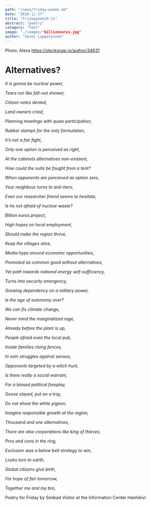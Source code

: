 ```yaml
---
path: "/news/friday-poems.md"
date: "2019-11-27"
title: "Fridaypoem29-11"
abstract: "poetry"
category: "Test"
image: "./images/"billioneuros.jpg"
author: "Senni Lappalainen"
---
```


Photo: Alexa https://stocksnap.io/author/34631



# Alternatives?

_It is gonna be nuclear power,_

_Tears run like fall-out shower,_

_Citizen votes denied,_

_Land owners cried,_

_Planning meetings with quasi participation,_

_Rubber stamps for the only formulation,_

_It’s not a fair fight,_

_Only one option is perceived as right,_

_At the cabinets alternatives non-existent,_

_How could the suits be fought from a tent?_

_When opponents are perceived as option zero,_

_Your neighbour turns to anti-hero,_

_Even our researcher friend seems to hesitate,_

_Is he not afraid of nuclear waste?_

 
 
 
 

_Billion euros project,_

_High hopes on local employment,_

_Should make the region thrive,_

_Keep the villages alive,_

_Media hype around economic opportunities,_

_Promoted as common good without alternatives,_

_Yet path towards national energy self-sufficiency,_

_Turns into security emergency,_

_Growing dependency on a military power,_

_Is the age of autonomy over?_

 
 



_We can fix climate change,_

_Never mind the marginalized rage,_

_Already before the plant is up,_

_People afraid even the local pub,_

_Inside families rising fences,_

_In vain struggles against senses,_

_Opponents targeted by a witch hunt,_

_Is there really a social warrant,_

_For a biased political foreplay,_

_Goose slayed, put on a tray,_

 
 
 
 

_Do not shoot the white pigeon,_

_Imagine responsible growth at the region,_

_Thousand and one alternatives,_

_There are also corporations like king of thieves,_

_Pros and cons in the ring,_

_Exclusion was a below belt strategy to win,_

_Looks turn to earth,_

_Global citizens give birth,_

_For hope of fair tomorrow,_

_Together me and my bro,_





Poetry for Friday by
Simbad
Visitor at the Information Center Hanhikivi  
